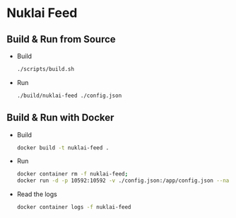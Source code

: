 # Nuklai Feed

## Build & Run from Source

- Build

  ```bash
  ./scripts/build.sh
  ```

- Run

  ```bash
  ./build/nuklai-feed ./config.json
  ```

## Build & Run with Docker

- Build

  ```bash
  docker build -t nuklai-feed .
  ```

- Run

  ```bash
  docker container rm -f nuklai-feed;
  docker run -d -p 10592:10592 -v ./config.json:/app/config.json --name nuklai-feed nuklai-feed;
  ```

- Read the logs

  ```bash
  docker container logs -f nuklai-feed
  ```
